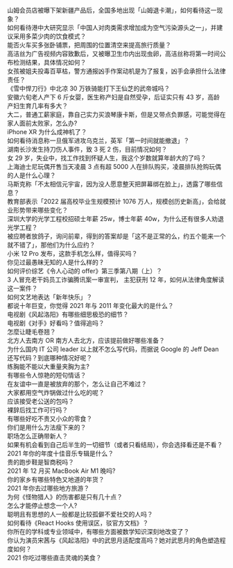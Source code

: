 山姆会员店被曝下架新疆产品后，全国多地出现「山姆退卡潮」，如何看待这一现象？  
如何看待港中大研究显示「中国人对肉类需求增加成为空气污染源头之一」，并建议采用多菜少肉的饮食模式？  
能否火车买多张卧铺票，把周围的位置清空来提高旅行质量？  
高洁丝为广告视频内容致歉后，又被曝卫生巾内出现虫卵，高洁丝称将第一时间公布检测结果，具体情况如何？  
女孩被姐夫投毒百草枯，警方通报凶手作案动机是为了报复，凶手会承担什么法律责任？  
《雪中悍刀行》中北凉 30 万铁骑能打下王仙芝的武帝城吗？  
安徽六旬老人产下 6 斤女婴，医生称产妇是自然受孕，后证实只有 43 岁，高龄产妇生育几率有多大？  
大二，普通工薪家庭，靠自己实力买浪琴康卡斯，但是又带点负罪感，可能觉得在家人面前太败家，怎么办?  
iPhone XR 为什么成神机了？  
如何看待消息称一旦俄军进攻乌克兰，英军「第一时间就能撤退」？  
湖南长沙发生持刀伤人事件，致 3 死 2 伤，目前情况如何？  
女 29 岁，失业中，找工作找到怀疑人生，我这个岁数就算年龄大的了吗？  
上海迪士尼玩偶开售当天凌晨 3 点有超 5000 人在排队购买，凌晨排队抢购玩偶的人是什么心理？  
马斯克称「不太相信元宇宙，因为没人愿意整天把屏幕绑在脸上」，透露了哪些信息？  
教育部表示「2022 届高校毕业生规模预计 1076 万人，规模创历史新高」，会给就业形势带来哪些变化？  
深圳大学的光学工程校招硕士年薪 25w，博士年薪 40w，为什么还有很多人劝退光学工程？  
被应聘者放鸽子，询问前辈，得到的答案却是「这不是正常的么，约五个能来一个就不错了」，那他们为什么应约？  
小米 12 Pro 发布，这款手机怎么样，值得买吗？  
你见过最愚昧无知的人是什么样的？  
如何评价综艺《令人心动的 offer》第三季第八期（上）？  
3 人冒充老干妈员工诈骗腾讯案一审宣判， 主犯获刑 12 年，如何从法律角度解读这一案件？  
如何文艺地表达「新年快乐」？  
都说十年巨变，你觉得 2021 年与 2011 年变化最大的是什么？  
电视剧《风起洛阳》有哪些细思极恐的细节？  
电视剧《对手》好看吗？值得追吗？  
怎麼让睫毛卷翘？  
北方人去南方 OR 南方人去北方，应该提前做好哪些准备？  
为什么国内 IT 公司 leader 以上就不怎么写代码，而据说 Google 的 Jeff Dean 还写代码？到底哪种情况好呢？  
练胸能不能以大重量夹胸为主?  
有哪些令人惊艳的短句情话？  
在友谊中一直是被放弃的那个，怎么让自己不难过？  
大家都用空气炸锅做过什么吃的呢？  
应该接受老公送的包吗？  
裸辞后找工作可行吗？  
有哪些好吃不贵又小众的零食？  
你们是用什么方法瘦下来的？  
职场怎么正确带新人？  
如果有机会看到自己后半生的一切细节（或者只看结局），你会选择看还是不看？  
2021 年你的年度十佳音乐专辑是什么？  
贵的跑步鞋是智商税吗？  
2021 年 12 月买 MacBook Air M1 晚吗?  
你的家乡有哪些特色又地道的年货？  
2021 年你去过哪些地方旅游？  
为何《怪物猎人》的伤害都是只有几十点？  
怎么才能停止想念一个人?  
聪明且有思想的人一般都是比较孤僻不爱社交的人吗？  
如何看待《React Hooks 使用误区，驳官方文档》？  
你所在的学科或专业领域中，有哪些方面被数学知识深刻地改变了？  
你认为演员宋茜与《风起洛阳》中的武思月适配度高吗？她对武思月的角色塑造程度如何？  
2021 你吃过哪些直击灵魂的美食？  
